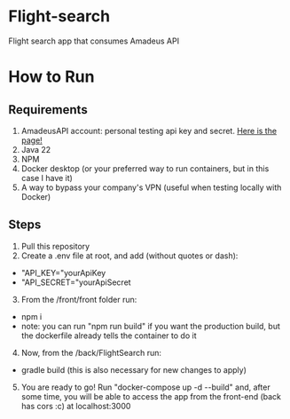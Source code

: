 # Flight-search
Flight search app that consumes Amadeus API

# How to Run
## Requirements
1. AmadeusAPI account: personal testing api key and secret. [Here is the page!](https://developers.amadeus.com/)
2. Java 22
3. NPM
4. Docker desktop (or your preferred way to run containers, but in this case I have it)
5. A way to bypass your company's VPN (useful when testing locally with Docker)

## Steps
1. Pull this repository
2. Create a .env file at root, and add (without quotes or dash):
- "API_KEY="yourApiKey
- "API_SECRET="yourApiSecret
3. From the /front/front folder run:
- npm i
- note: you can run "npm run build" if you want the production build, but the dockerfile already tells the container to do it
4. Now, from the /back/FlightSearch run:
- gradle build (this is also necessary for new changes to apply)
5. You are ready to go! Run "docker-compose up -d --build" and, after some time, you will be able to access the app from the front-end (back has cors :c) at localhost:3000